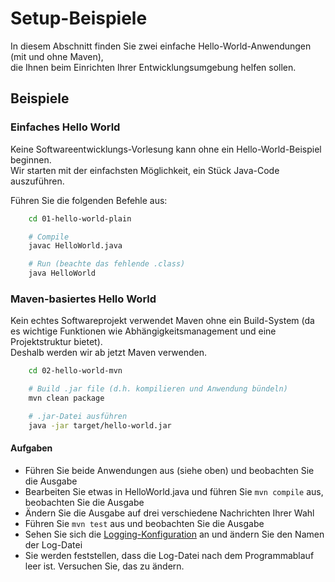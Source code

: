 # Setup-Beispiele

In diesem Abschnitt finden Sie zwei einfache Hello-World-Anwendungen (mit und ohne Maven),\
die Ihnen beim Einrichten Ihrer Entwicklungsumgebung helfen sollen.

## Beispiele

### Einfaches Hello World
Keine Softwareentwicklungs-Vorlesung kann ohne ein Hello-World-Beispiel beginnen.\
Wir starten mit der einfachsten Möglichkeit, ein Stück Java-Code auszuführen.

Führen Sie die folgenden Befehle aus:
```bash
    cd 01-hello-world-plain

    # Compile
    javac HelloWorld.java

    # Run (beachte das fehlende .class)
    java HelloWorld
```

### Maven-basiertes Hello World
Kein echtes Softwareprojekt verwendet Maven ohne ein Build-System (da es wichtige Funktionen wie Abhängigkeitsmanagement und eine Projektstruktur bietet).\
Deshalb werden wir ab jetzt Maven verwenden.

```bash
    cd 02-hello-world-mvn

    # Build .jar file (d.h. kompilieren und Anwendung bündeln)
    mvn clean package

    # .jar-Datei ausführen
    java -jar target/hello-world.jar
```

#### Aufgaben
 * Führen Sie beide Anwendungen aus (siehe oben) und beobachten Sie die Ausgabe
 * Bearbeiten Sie etwas in HelloWorld.java und führen Sie `mvn compile` aus, beobachten Sie die Ausgabe
 * Ändern Sie die Ausgabe auf drei verschiedene Nachrichten Ihrer Wahl
 * Führen Sie `mvn test` aus und beobachten Sie die Ausgabe
 * Sehen Sie sich die [Logging-Konfiguration](02-hello-world-mvn/src/main/resources/log4j2.xml) an und ändern Sie den Namen der Log-Datei
 * Sie werden feststellen, dass die Log-Datei nach dem Programmablauf leer ist. Versuchen Sie, das zu ändern.
